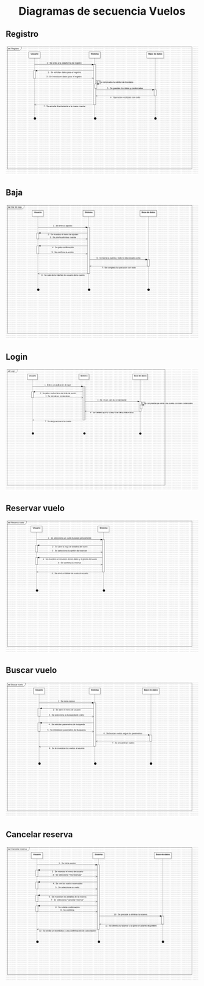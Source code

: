 <div align="justify">

# <div align="center">Diagramas de secuencia Vuelos</div>

## Registro
![Registro](images/Registro.jpg)

## Baja
![Baja](images/baja.jpg)

## Login
![Login](images/Login.jpg)

## Reservar vuelo
![Reserva](images/Reserva.jpg)

## Buscar vuelo
![Buscar](images/Buscar.jpg)

## Cancelar reserva
![Cancelar](images/Cancelar.jpg)

</div>